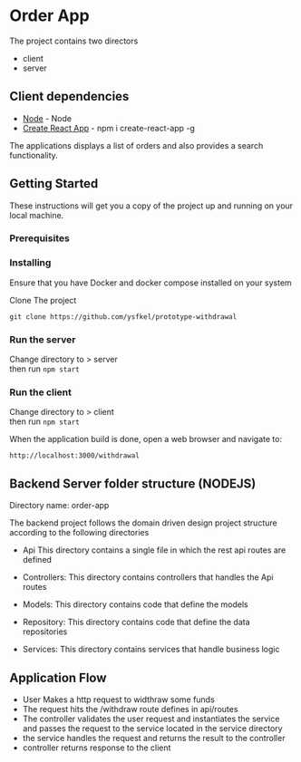 # Order App

The project contains two directors

 - client 
 - server

## Client dependencies
   * [Node](https://nodejs.org/en/) - Node
   * [Create React App](https://www.npmjs.com/package/create-react-app) - npm i create-react-app -g 
   

The applications displays a list of orders and also provides a search functionality.


## Getting Started

These instructions will get you a copy of the project up and running on your local machine.

### Prerequisites
 
### Installing 

Ensure that you have Docker and docker compose installed on your system

Clone The project 

```
git clone https://github.com/ysfkel/prototype-withdrawal
```

### Run the server 

Change directory to > server  
   then run 
    ```
     npm start 
    ```

### Run the client 

Change directory to > client  
   then run 
    ```
     npm start 
    ```

When the application build is done, open a web browser and navigate to:

```
http://localhost:3000/withdrawal
```
 
## Backend Server folder structure (NODEJS)

Directory name: order-app

The backend project follows the domain driven design project structure according 
to the following directories

* Api
   This directory contains a single file in which the rest api routes are defined

* Controllers:
   This directory contains controllers that handles the Api routes
   
* Models:
   This directory contains code that define the models

* Repository:
   This directory contains code that define the  data repositories

* Services:
   This directory contains services that handle business logic


## Application Flow
   
* User Makes a http request to widthraw some funds 
* The request hits the /withdraw route defines in api/routes
* The controller validates the user request and instantiates the service and passes the request to the service located in the service directory
* the service handles the request and returns the result to the controller 
* controller returns response to the client 


